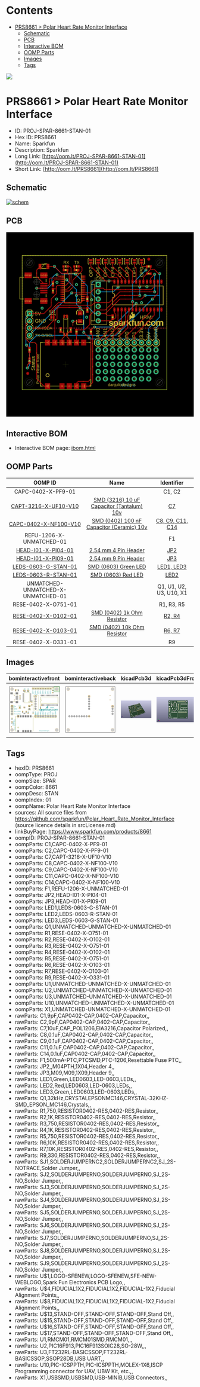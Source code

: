 



Contents
========

* [PRS8661 > Polar Heart Rate Monitor Interface](#prs8661--polar-heart-rate-monitor-interface)
	* [Schematic](#schematic)
	* [PCB](#pcb)
	* [Interactive BOM](#interactive-bom)
	* [OOMP Parts](#oomp-parts)
	* [Images](#images)
	* [Tags](#tags)
  
![][im]
# PRS8661 > Polar Heart Rate Monitor Interface

- ID: PROJ-SPAR-8661-STAN-01
- Hex ID: PRS8661
- Name: Sparkfun
- Description: Sparkfun
- Long Link: [http://oom.lt/PROJ-SPAR-8661-STAN-01](http://oom.lt/PROJ-SPAR-8661-STAN-01)
- Short Link: [http://oom.lt/PRS8661](http://oom.lt/PRS8661)

## Schematic
  
[![schem](eagleSchemImage.png)](eagleSchemImage.png)
## PCB
  
[![pcb](eagleImage.png)](eagleImage.png)
## Interactive BOM

- Interactive BOM page: [ibom.html](https://htmlpreview.github.io/?https://github.com/oomlout/oomlout_OOMP_projects/blob/main/PROJ-SPAR-8661-STAN-01/kicad/bom/ibom.html)

## OOMP Parts
  

|OOMP ID|Name|Identifier|
| :---: | :---: | :---: |
|CAPC-0402-X-PF9-01||C1, C2|
|[CAPT-3216-X-UF10-V10](https://github.com/oomlout/oomlout_OOMP_parts/tree/main/CAPT-3216-X-UF10-V10/)|[SMD (3216) 10 uF Capacitor (Tantalum) 10v](https://github.com/oomlout/oomlout_OOMP_parts/tree/main/CAPT-3216-X-UF10-V10/)|[C7](https://github.com/oomlout/oomlout_OOMP_parts/tree/main/CAPT-3216-X-UF10-V10/)|
|[CAPC-0402-X-NF100-V10](https://github.com/oomlout/oomlout_OOMP_parts/tree/main/CAPC-0402-X-NF100-V10/)|[SMD (0402) 100 nF Capacitor (Ceramic) 10v](https://github.com/oomlout/oomlout_OOMP_parts/tree/main/CAPC-0402-X-NF100-V10/)|[C8, C9, C11, C14](https://github.com/oomlout/oomlout_OOMP_parts/tree/main/CAPC-0402-X-NF100-V10/)|
|REFU-1206-X-UNMATCHED-01||F1|
|[HEAD-I01-X-PI04-01](https://github.com/oomlout/oomlout_OOMP_parts/tree/main/HEAD-I01-X-PI04-01/)|[2.54 mm 4 Pin Header](https://github.com/oomlout/oomlout_OOMP_parts/tree/main/HEAD-I01-X-PI04-01/)|[JP2](https://github.com/oomlout/oomlout_OOMP_parts/tree/main/HEAD-I01-X-PI04-01/)|
|[HEAD-I01-X-PI09-01](https://github.com/oomlout/oomlout_OOMP_parts/tree/main/HEAD-I01-X-PI09-01/)|[2.54 mm 9 Pin Header](https://github.com/oomlout/oomlout_OOMP_parts/tree/main/HEAD-I01-X-PI09-01/)|[JP3](https://github.com/oomlout/oomlout_OOMP_parts/tree/main/HEAD-I01-X-PI09-01/)|
|[LEDS-0603-G-STAN-01](https://github.com/oomlout/oomlout_OOMP_parts/tree/main/LEDS-0603-G-STAN-01/)|[SMD (0603) Green LED](https://github.com/oomlout/oomlout_OOMP_parts/tree/main/LEDS-0603-G-STAN-01/)|[LED1, LED3](https://github.com/oomlout/oomlout_OOMP_parts/tree/main/LEDS-0603-G-STAN-01/)|
|[LEDS-0603-R-STAN-01](https://github.com/oomlout/oomlout_OOMP_parts/tree/main/LEDS-0603-R-STAN-01/)|[SMD (0603) Red LED](https://github.com/oomlout/oomlout_OOMP_parts/tree/main/LEDS-0603-R-STAN-01/)|[LED2](https://github.com/oomlout/oomlout_OOMP_parts/tree/main/LEDS-0603-R-STAN-01/)|
|UNMATCHED-UNMATCHED-X-UNMATCHED-01||Q1, U1, U2, U3, U10, X1|
|RESE-0402-X-O751-01||R1, R3, R5|
|[RESE-0402-X-O102-01](https://github.com/oomlout/oomlout_OOMP_parts/tree/main/RESE-0402-X-O102-01/)|[SMD (0402) 1k Ohm Resistor](https://github.com/oomlout/oomlout_OOMP_parts/tree/main/RESE-0402-X-O102-01/)|[R2, R4](https://github.com/oomlout/oomlout_OOMP_parts/tree/main/RESE-0402-X-O102-01/)|
|[RESE-0402-X-O103-01](https://github.com/oomlout/oomlout_OOMP_parts/tree/main/RESE-0402-X-O103-01/)|[SMD (0402) 10k Ohm Resistor](https://github.com/oomlout/oomlout_OOMP_parts/tree/main/RESE-0402-X-O103-01/)|[R6, R7](https://github.com/oomlout/oomlout_OOMP_parts/tree/main/RESE-0402-X-O103-01/)|
|RESE-0402-X-O331-01||R9|

## Images
  
  

|bominteractivefront|bominteractiveback|kicadPcb3d|kicadPcb3dFront|kicadPcb3dBack|eagleImage|eagleSchemImage|pcbdraw|pcbdrawback|
| :---: | :---: | :---: | :---: | :---: | :---: | :---: | :---: | :---: |
|[![bominteractivefront](bomFront_140.png)](bomFront.png)|[![bominteractiveback](bomBack_140.png)](bomBack.png)|[![kicadPcb3d](kicadPcb3d_140.png)](kicadPcb3d.png)|[![kicadPcb3dFront](kicadPcb3dFront_140.png)](kicadPcb3dFront.png)|[![kicadPcb3dBack](kicadPcb3dBack_140.png)](kicadPcb3dBack.png)|[![eagleImage](eagleImage_140.png)](eagleImage.png)|[![eagleSchemImage](eagleSchemImage_140.png)](eagleSchemImage.png)|[![pcbdraw](pcbdraw_140.png)](pcbdraw.png)|[![pcbdrawback](pcbdrawBack_140.png)](pcbdrawBack.png)|

## Tags

- hexID: PRS8661
- oompType: PROJ
- oompSize: SPAR
- oompColor: 8661
- oompDesc: STAN
- oompIndex: 01
- oompName: Polar Heart Rate Monitor Interface
- sources: All source files from https://github.com/sparkfun/Polar_Heart_Rate_Monitor_Interface (source licence details in srcLicense.md)
- linkBuyPage: https://www.sparkfun.com/products/8661
- oompID: PROJ-SPAR-8661-STAN-01
- oompParts: C1,CAPC-0402-X-PF9-01
- oompParts: C2,CAPC-0402-X-PF9-01
- oompParts: C7,CAPT-3216-X-UF10-V10
- oompParts: C8,CAPC-0402-X-NF100-V10
- oompParts: C9,CAPC-0402-X-NF100-V10
- oompParts: C11,CAPC-0402-X-NF100-V10
- oompParts: C14,CAPC-0402-X-NF100-V10
- oompParts: F1,REFU-1206-X-UNMATCHED-01
- oompParts: JP2,HEAD-I01-X-PI04-01
- oompParts: JP3,HEAD-I01-X-PI09-01
- oompParts: LED1,LEDS-0603-G-STAN-01
- oompParts: LED2,LEDS-0603-R-STAN-01
- oompParts: LED3,LEDS-0603-G-STAN-01
- oompParts: Q1,UNMATCHED-UNMATCHED-X-UNMATCHED-01
- oompParts: R1,RESE-0402-X-O751-01
- oompParts: R2,RESE-0402-X-O102-01
- oompParts: R3,RESE-0402-X-O751-01
- oompParts: R4,RESE-0402-X-O102-01
- oompParts: R5,RESE-0402-X-O751-01
- oompParts: R6,RESE-0402-X-O103-01
- oompParts: R7,RESE-0402-X-O103-01
- oompParts: R9,RESE-0402-X-O331-01
- oompParts: U1,UNMATCHED-UNMATCHED-X-UNMATCHED-01
- oompParts: U2,UNMATCHED-UNMATCHED-X-UNMATCHED-01
- oompParts: U3,UNMATCHED-UNMATCHED-X-UNMATCHED-01
- oompParts: U10,UNMATCHED-UNMATCHED-X-UNMATCHED-01
- oompParts: X1,UNMATCHED-UNMATCHED-X-UNMATCHED-01
- rawParts: C1,9pF,CAP0402-CAP,0402-CAP,Capacitor,,
- rawParts: C2,9pF,CAP0402-CAP,0402-CAP,Capacitor,,
- rawParts: C7,10uF,CAP_POL1206,EIA3216,Capacitor Polarized,,
- rawParts: C8,0.1uF,CAP0402-CAP,0402-CAP,Capacitor,,
- rawParts: C9,0.1uF,CAP0402-CAP,0402-CAP,Capacitor,,
- rawParts: C11,0.1uF,CAP0402-CAP,0402-CAP,Capacitor,,
- rawParts: C14,0.1uF,CAP0402-CAP,0402-CAP,Capacitor,,
- rawParts: F1,500mA-PTC,PTCSMD,PTC-1206,Resettable Fuse PTC,,
- rawParts: JP2,,M04PTH,1X04,Header 4,,
- rawParts: JP3,M09,M09,1X09,Header 9,,
- rawParts: LED1,Green,LED0603,LED-0603,LEDs,,
- rawParts: LED2,Red,LED0603,LED-0603,LEDs,,
- rawParts: LED3,Green,LED0603,LED-0603,LEDs,,
- rawParts: Q1,32kHz,CRYSTALEPSONMC146,CRYSTAL-32KHZ-SMD_EPSON_MC146,Crystals,,
- rawParts: R1,750,RESISTOR0402-RES,0402-RES,Resistor,,
- rawParts: R2,1K,RESISTOR0402-RES,0402-RES,Resistor,,
- rawParts: R3,750,RESISTOR0402-RES,0402-RES,Resistor,,
- rawParts: R4,1K,RESISTOR0402-RES,0402-RES,Resistor,,
- rawParts: R5,750,RESISTOR0402-RES,0402-RES,Resistor,,
- rawParts: R6,10K,RESISTOR0402-RES,0402-RES,Resistor,,
- rawParts: R7,10K,RESISTOR0402-RES,0402-RES,Resistor,,
- rawParts: R9,330,RESISTOR0402-RES,0402-RES,Resistor,,
- rawParts: SJ1,SOLDERJUMPERNC2,SOLDERJUMPERNC2,SJ_2S-NOTRACE,Solder Jumper,,
- rawParts: SJ2,SOLDERJUMPERNO,SOLDERJUMPERNO,SJ_2S-NO,Solder Jumper,,
- rawParts: SJ3,SOLDERJUMPERNO,SOLDERJUMPERNO,SJ_2S-NO,Solder Jumper,,
- rawParts: SJ4,SOLDERJUMPERNO,SOLDERJUMPERNO,SJ_2S-NO,Solder Jumper,,
- rawParts: SJ5,SOLDERJUMPERNO,SOLDERJUMPERNO,SJ_2S-NO,Solder Jumper,,
- rawParts: SJ6,SOLDERJUMPERNO,SOLDERJUMPERNO,SJ_2S-NO,Solder Jumper,,
- rawParts: SJ7,SOLDERJUMPERNO,SOLDERJUMPERNO,SJ_2S-NO,Solder Jumper,,
- rawParts: SJ8,SOLDERJUMPERNO,SOLDERJUMPERNO,SJ_2S-NO,Solder Jumper,,
- rawParts: SJ9,SOLDERJUMPERNO,SOLDERJUMPERNO,SJ_2S-NO,Solder Jumper,,
- rawParts: U$1,LOGO-SFENEW,LOGO-SFENEW,SFE-NEW-WEBLOGO,Spark Fun Electronics PCB Logo,,
- rawParts: U$4,FIDUCIAL1X2,FIDUCIAL1X2,FIDUCIAL-1X2,Fiducial Alignment Points,,
- rawParts: U$8,FIDUCIAL1X2,FIDUCIAL1X2,FIDUCIAL-1X2,Fiducial Alignment Points,,
- rawParts: U$13,STAND-OFF,STAND-OFF,STAND-OFF,Stand Off,,
- rawParts: U$15,STAND-OFF,STAND-OFF,STAND-OFF,Stand Off,,
- rawParts: U$16,STAND-OFF,STAND-OFF,STAND-OFF,Stand Off,,
- rawParts: U$17,STAND-OFF,STAND-OFF,STAND-OFF,Stand Off,,
- rawParts: U1,RMCM01,RMCM01SMD,RMCM01,,,
- rawParts: U2,PIC16F913,PIC16F913SOIC28,SO-28W,,,
- rawParts: U3,FT232RL-BASICSSOP,FT232RL-BASICSSOP,SSOP28DB,USB UART,,
- rawParts: U10,PIC-ICSPPTH,PIC-ICSPPTH,MOLEX-1X6,ISCP Programming connector for UAV, UBW Kit, etc.,,
- rawParts: X1,USBSMD,USBSMD,USB-MINIB,USB Connectors,,



[im]: kicadPcb3d_450.png
